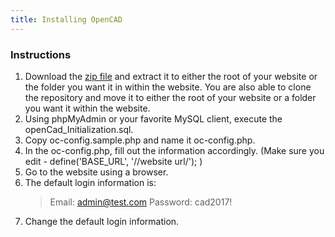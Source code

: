 ```yaml
---
title: Installing OpenCAD
---
```

### Instructions
1. Download the [zip file](https://github.com/StormlightTech/openCAD-php/archive/master.zip) and extract it to either the root of your website or the folder you want it in within the website. You are also able to clone the repository and move it to either the root of your website or a folder you want it within the website.
2. Using phpMyAdmin or your favorite MySQL client, execute the openCad_Initialization.sql.
3. Copy oc-config.sample.php and name it oc-config.php.
4. In the oc-config.php, fill out the information accordingly. (Make sure you edit - define('BASE_URL', '//website url/'); )
5. Go to the website using a browser.
6. The default login information is:
	> Email: admin@test.com
	> Password: cad2017!
7. Change the default login information.
